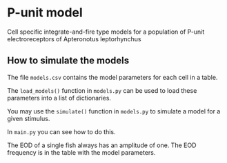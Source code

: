 # P-unit model

Cell specific integrate-and-fire type models for a population of
P-unit electroreceptors of Apteronotus leptorhynchus

## How to simulate the models

The file `models.csv` contains the model parameters for each cell in a
table.

The `load_models()` function in `models.py` can be used to load these parameters
 into a list of dictionaries.

You may use the `simulate()` function in `models.py` to simulate a
model for a given stimulus.

In `main.py` you can see how to do this.

The EOD of a single fish always has an amplitude of one. The EOD
frequency is in the table with the model parameters.
